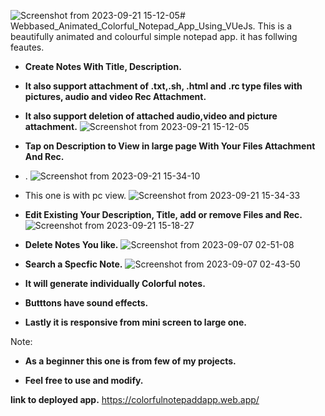 ![Screenshot from 2023-09-21 15-12-05](https://github.com/AR1Ablock/Webbased_Animated_Colorful_Notepad_App/assets/78879680/b27687ad-448a-4044-b334-d1c5731b1675)# Webbased_Animated_Colorful_Notepad_App_Using_VUeJs.
This is a beautifully animated and colourful simple notepad app. 
it has follwing feautes.

* **Create Notes With Title, Description.**
* **It also support attachment of .txt,.sh, .html and .rc type files with pictures, audio and video Rec Attachment.**
* **It also support deletion of attached audio,video and picture attachment.**
![Screenshot from 2023-09-21 15-12-05](https://github.com/AR1Ablock/Webbased_Animated_Colorful_Notepad_App/assets/78879680/f4d6063e-ea48-454a-b1e6-168bbaf1c819)

* **Tap on Description to View in large page With Your Files Attachment And Rec.**
* .
![Screenshot from 2023-09-21 15-34-10](https://github.com/AR1Ablock/Webbased_Animated_Colorful_Notepad_App/assets/78879680/786b8c18-415b-43f1-ab06-03d9e693cbdb)
* This one is with pc view.
![Screenshot from 2023-09-21 15-34-33](https://github.com/AR1Ablock/Webbased_Animated_Colorful_Notepad_App/assets/78879680/e0ac419e-1a35-49ef-8a41-7a6d6ba2a195)


* **Edit Existing Your Description, Title, add or remove Files and Rec.**
![Screenshot from 2023-09-21 15-18-27](https://github.com/AR1Ablock/Webbased_Animated_Colorful_Notepad_App/assets/78879680/61bf7edf-941c-466b-a207-a0b01c1aa90d)

* **Delete Notes You like.**
![Screenshot from 2023-09-07 02-51-08](https://github.com/AR1Ablock/Webbased_Animated_Colorful_Notepad_App/assets/78879680/cd4e6186-c023-4480-929c-219f9b146364)

* **Search a Specfic Note.**
![Screenshot from 2023-09-07 02-43-50](https://github.com/AR1Ablock/Webbased_Animated_Colorful_Notepad_App/assets/78879680/6e0a9e08-fa8e-4fce-9b0f-4e9a7bbec478)

* **It will generate individually Colorful notes.**

* **Butttons have sound effects.**

* **Lastly it is responsive from mini screen to large one.**

Note:
* **As a beginner this one is from few of my projects.**

* **Feel free to use and modify.**

**link to deployed app.**
https://colorfulnotepaddapp.web.app/
